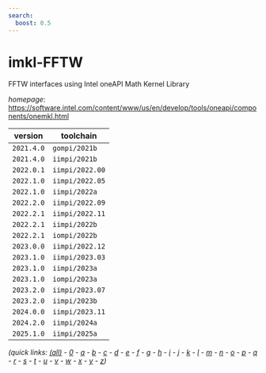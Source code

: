 ```yaml
---
search:
  boost: 0.5
---
```

# imkl-FFTW

FFTW interfaces using Intel oneAPI Math Kernel Library

*homepage*: <https://software.intel.com/content/www/us/en/develop/tools/oneapi/components/onemkl.html>

version | toolchain
--------|----------
``2021.4.0`` | ``gompi/2021b``
``2021.4.0`` | ``iimpi/2021b``
``2022.0.1`` | ``iimpi/2022.00``
``2022.1.0`` | ``iimpi/2022.05``
``2022.1.0`` | ``iimpi/2022a``
``2022.2.0`` | ``iimpi/2022.09``
``2022.2.1`` | ``iimpi/2022.11``
``2022.2.1`` | ``iimpi/2022b``
``2022.2.1`` | ``iompi/2022b``
``2023.0.0`` | ``iimpi/2022.12``
``2023.1.0`` | ``iimpi/2023.03``
``2023.1.0`` | ``iimpi/2023a``
``2023.1.0`` | ``iompi/2023a``
``2023.2.0`` | ``iimpi/2023.07``
``2023.2.0`` | ``iimpi/2023b``
``2024.0.0`` | ``iimpi/2023.11``
``2024.2.0`` | ``iimpi/2024a``
``2025.1.0`` | ``iimpi/2025a``


*(quick links: [(all)](../index.md) - [0](../0/index.md) - [a](../a/index.md) - [b](../b/index.md) - [c](../c/index.md) - [d](../d/index.md) - [e](../e/index.md) - [f](../f/index.md) - [g](../g/index.md) - [h](../h/index.md) - [i](../i/index.md) - [j](../j/index.md) - [k](../k/index.md) - [l](../l/index.md) - [m](../m/index.md) - [n](../n/index.md) - [o](../o/index.md) - [p](../p/index.md) - [q](../q/index.md) - [r](../r/index.md) - [s](../s/index.md) - [t](../t/index.md) - [u](../u/index.md) - [v](../v/index.md) - [w](../w/index.md) - [x](../x/index.md) - [y](../y/index.md) - [z](../z/index.md))*

